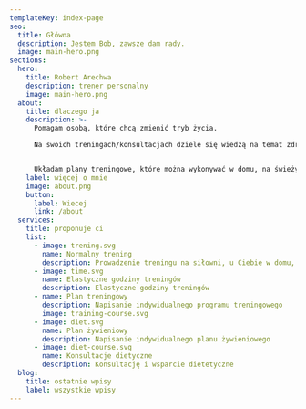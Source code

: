 ```yaml
---
templateKey: index-page
seo:
  title: Główna
  description: Jestem Bob, zawsze dam rady.
  image: main-hero.png
sections:
  hero:
    title: Robert Arechwa
    description: trener personalny
    image: main-hero.png
  about:
    title: dlaczego ja
    description: >-
      Pomagam osobą, które chcą zmienić tryb życia.

      Na swoich treningach/konsultacjach dziele się wiedzą na temat zdrowego odżywiania, suplementacją, ucze techniki wykonania ćwiczeń, prawidłowego oddechu i pomagam w innych tematach.


      Układam plany treningowe, które można wykonywać w domu, na świeżym powietrzu oraz w siłowni publicznej, albo mogę poprowadzić zajęcie online.
    label: więcej o mnie
    image: about.png
    button:
      label: Wiecej
      link: /about
  services:
    title: proponuje ci
    list:
      - image: trening.svg
        name: Normalny trening
        description: Prowadzenie treningu na siłowni, u Ciebie w domu, w plenerze lub online
      - image: time.svg
        name: Elastyczne godziny treningów
        description: Elastyczne godziny treningów
      - name: Plan treningowy
        description: Napisanie indywidualnego programu treningowego
        image: training-course.svg
      - image: diet.svg
        name: Plan żywieniowy
        description: Napisanie indywidualnego planu żywieniowego
      - image: diet-course.svg
        name: Konsultacje dietyczne
        description: Konsultację i wsparcie dietetyczne
  blog:
    title: ostatnie wpisy
    label: wszystkie wpisy
---
```

